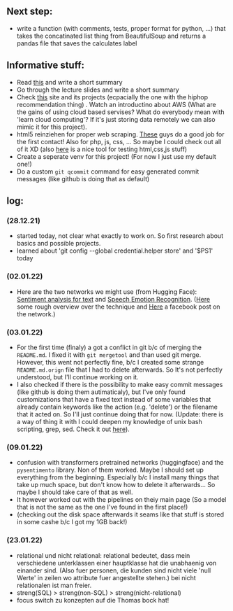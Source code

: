 ## Next step:
- write a function (with comments, tests, proper format for python, ...) that takes the concatinated list thing from BeautifulSoup and returns a pandas file that saves the calculates label
## Informative stuff:
- Read [this](https://www.astera.com/type/blog/what-is-data-warehousing/) and write a short summary
- Go through the lecture slides and write a short summary
- Check [this](https://www.dataengineering.academy/pipeline-data-engineering-academy-blog/the-data-engineering-portfolio-project) site and its projects (ecpacially the one with the hiphop recommendation thing)
. Watch an introductino about AWS (What are the gains of using cloud based servises? What do everybody mean with 'learn cloud computing'? If it's just storing data remotely we can also mimic it for this project).
- html5 reinziehen for proper web scraping. [These](https://www.w3schools.com/) guys do a good job for the first contact! Also for php, js, css, ... So maybe I could check out all of it XD (also [here](https://codepen.io/) is a nice tool for testing html,css,js stuff)
- Create a seperate venv for this project! (For now I just use my default one!)
- Do a custom `git qcommit` command for easy generated commit messages (like github is doing that as default)

## log:
### (28.12.21) 
- started today, not clear what exactly to work on. So first research about basics and possible projects. 
- learned about 'git config --global credential.helper store' and '$PS1' today
### (02.01.22)
- Here are the two networks we might use (from Hugging Face): [Sentiment analysis for text](https://huggingface.co/finiteautomata/bertweet-base-sentiment-analysis) and [Speech Emotion Recognition](https://huggingface.co/finiteautomata/bertweet-base-sentiment-analysis). ([Here](file:///C:/Users/MONTAP~1/AppData/Local/Temp/kisang.pdf) some rough overview over the technique and [Here](https://ai.facebook.com/blog/wav2vec-20-learning-the-structure-of-speech-from-raw-audio/) a facebook post on the network.)
### (03.01.22)
- For the first time (finaly) a got a conflict in git b/c of merging the `README.md`. I fixed it with `git mergetool` and than used git merge. However, this went not perfectly fine, b/c I created some strange `README.md.orign` file that I had to delete afterwards. So It's not perfectly understood, but I'll continue working on it.
- I also checked if there is the possibility to make easy commit messages (like github is doing them autimaticaly), but I've only found customizations that have a fixed text instead of some variables that already contain keywords like the action (e.g. 'delete') or the filename that it acted on. So I'll just continue doing that for now. (Update: there is a way of thing it with I could deepen my knowledge of unix bash scripting, grep, sed. Check it out [here](https://stackoverflow.com/questions/35010953/how-to-automatically-generate-commit-message)).
### (09.01.22)
- confusion with transformers pretrained networks (huggingface) and the `pysentimento` library. Non of them worked. Maybe I should set up everything from the beginning. Especially b/c I install many things that take up much space, but don't know how to delete it afterwards... So maybe I should take care of that as well. 
- It however worked out with the pipelines on theiy main page (So a model that is not the same as the one I've found in the first place!)
- (checking out the disk space afterwards it seams like that stuff is stored in some cashe b/c I got my 1GB back!)
### (23.01.22)
- relational und nicht relational: relational bedeutet, dass mein verschiedene unterklassen einer hauptklasse hat die unabhaenig von einander sind. (Also fuer personen, die kunden sind nicht viele 'null Werte' in zeilen wo attribute fuer angestellte stehen.) bei nicht relationalen ist man freier. 
- streng(SQL) > streng(non-SQL) > streng(nicht-relational) 
- focus switch zu konzepten auf die Thomas bock hat!
